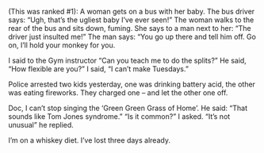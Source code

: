 (This was ranked #1): A woman gets on a bus with her baby. The bus driver says: “Ugh, that’s the ugliest baby I’ve ever seen!” The woman walks to the rear of the bus and sits down, fuming. She says to a man next to her: “The driver just insulted me!” The man says: “You go up there and tell him off. Go on, I’ll hold your monkey for you.  


I said to the Gym instructor “Can you teach me to do the splits?” He said, “How flexible are you?” I said, “I can’t make Tuesdays.”


Police arrested two kids yesterday, one was drinking battery acid, the other was eating fireworks. They charged one – and let the other one off.


Doc, I can’t stop singing the ‘Green Green Grass of Home’. He said: “That sounds like Tom Jones syndrome.” “Is it common?” I asked.  “It’s not unusual” he replied.

I’m on a whiskey diet. I’ve lost three days already.
